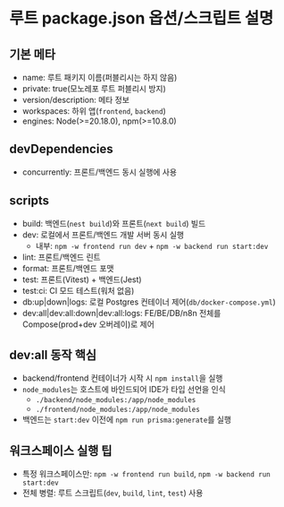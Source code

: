 # 루트 package.json 옵션/스크립트 설명

## 기본 메타
- name: 루트 패키지 이름(퍼블리시는 하지 않음)
- private: true(모노레포 루트 퍼블리시 방지)
- version/description: 메타 정보
- workspaces: 하위 앱(`frontend`, `backend`)
- engines: Node(>=20.18.0), npm(>=10.8.0)

## devDependencies
- concurrently: 프론트/백엔드 동시 실행에 사용

## scripts
- build: 백엔드(`nest build`)와 프론트(`next build`) 빌드
- dev: 로컬에서 프론트/백엔드 개발 서버 동시 실행
  - 내부: `npm -w frontend run dev` + `npm -w backend run start:dev`
- lint: 프론트/백엔드 린트
- format: 프론트/백엔드 포맷
- test: 프론트(Vitest) + 백엔드(Jest)
- test:ci: CI 모드 테스트(워처 없음)
- db:up|down|logs: 로컬 Postgres 컨테이너 제어(`db/docker-compose.yml`)
- dev:all|dev:all:down|dev:all:logs: FE/BE/DB/n8n 전체를 Compose(prod+dev 오버레이)로 제어

## dev:all 동작 핵심
- backend/frontend 컨테이너가 시작 시 `npm install`을 실행
- `node_modules`는 호스트에 바인드되어 IDE가 타입 선언을 인식
  - `./backend/node_modules:/app/node_modules`
  - `./frontend/node_modules:/app/node_modules`
- 백엔드는 `start:dev` 이전에 `npm run prisma:generate`를 실행

## 워크스페이스 실행 팁
- 특정 워크스페이스만: `npm -w frontend run build`, `npm -w backend run start:dev`
- 전체 병렬: 루트 스크립트(`dev`, `build`, `lint`, `test`) 사용